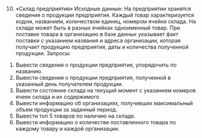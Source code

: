 10. «Склад предприятия»
Исходные данные:
На предприятии хранятся сведения о продукции предприятия. Каждый товар 
характеризуется кодом, названием, количеством единиц, номером ячейки склада. 
На складе может быть в разных ячейках одноименный товар. При поставке товара 
в организацию в базе данных указывает факт поставки с указанием названия и 
адреса организации, которая получает продукцию предприятия, даты и количества 
полученной продукции.
Запросы:
1) Вывести сведения о продукции предприятия, упорядочить по названию.
2) Вывести сведения о продукции предприятия, полученной в указанный день 
получателем продукции.
3) Вывести состояние склада на текущий момент с указанием номеров ячеек 
склада и их содержимого
4) Вывести информацию об организациях, получивших максимальный объем 
продукции за заданный период.
5) Вывести топ 5 товаров по наличию на складе.
6) Вывести информацию о количестве поставленного товара по каждому 
товару и каждой организации.
